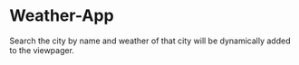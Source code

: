 # Weather-App
Search the city by name and weather of that city will be dynamically added to the viewpager.
